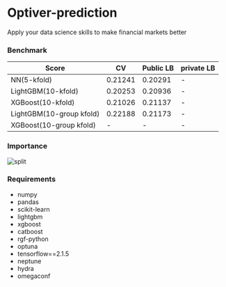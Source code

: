 # Optiver-prediction
Apply your data science skills to make financial markets better


### Benchmark
|Score|CV|Public LB|private LB|
|-----|--|------|-------|
|NN(5-kfold)|0.21241|0.20291|-|
|LightGBM(10-kfold)|0.20253|0.20936|-|
|XGBoost(10-kfold)|0.21026|0.21137|-|
|LightGBM(10-group kfold)|0.22188|0.21173|-|
|XGBoost(10-group kfold)|-|-|-|

### Importance
![split](https://user-images.githubusercontent.com/46340424/131856956-b1164a64-7e97-41cc-a0be-e0f4c214f5f9.png)

### Requirements
+ numpy
+ pandas
+ scikit-learn
+ lightgbm
+ xgboost
+ catboost
+ rgf-python
+ optuna
+ tensorflow==2.1.5
+ neptune
+ hydra
+ omegaconf
